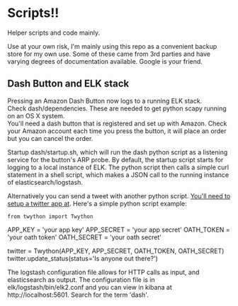 # Scripts!! 
Helper scripts and code mainly.

Use at your own risk, I'm mainly using this repo as a convenient backup store for my own use. Some of these came from 3rd parties and have varying degrees of documentation available. Google is your friend.

## Dash Button and ELK stack
Pressing an Amazon Dash Button now logs to a running ELK stack.  
Check dash/dependencies. These are needed to get python scapy running on an OS X system.  
You'll need a dash button that is registered and set up with Amazon. Check your Amazon account each time you press the button, it will place an order but you can cancel the order.  

Startup dash/startup.sh, which will run the dash python script as a listening service for the button's ARP probe. By default, the startup script starts for logging to a local instance of ELK. The python script then calls a simple curl statement in a shell script, which makes a JSON call to the running instance of elasticsearch/logstash.  
  
Alternatively you can send a tweet with another python script. [You'll need to setup a twitter app at](https://apps.twitter.com). Here's a simple python script example:  

    from twython import Twython

APP_KEY = 'your app key'
APP_SECRET = 'your app secret'
OATH_TOKEN = 'your oath token'
OATH_SECRET = 'your oath secret'

twitter = Twython(APP_KEY, APP_SECRET, OATH_TOKEN, OATH_SECRET)
twitter.update_status(status='Is anyone out there?')    
  
The logstash configuration file allows for HTTP calls as input, and elasticsearch as output. The configuration file is in elk/logstash/bin/elk2.conf and you can view in kibana at http://localhost:5601. Search for the term 'dash'.  
